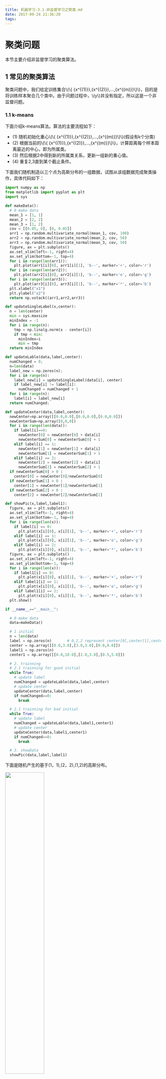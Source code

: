 ```yaml
---
title: 机器学习-3.1-非监督学习之聚类.md
date: 2017-09-24 21:36:20
tags:
---
```


<script type="text/javascript" src="/Users/zcy/Desktop/study/git/MathJax-master/MathJax.js?config=TeX-AMS-MML_HTMLorMML"></script>

# 聚类问题本节主要介绍非监督学习的聚类算法。
## 1 常见的聚类算法聚类问题中，我们给定训练集合\\(\\{ {x^{(1)}},{x^{(2)}},...,{x^{(m)}}\\}\\)，目的是将训练样本聚合几个类中。由于问题过程中，\\(y\\)并没有指定，所以这是一个非监督问题。### 1.1 k-means

下面介绍k-means算法。算法的主要流程如下：
* (1) 随机初始化重心\\(\\{ {x^{(1)}},{x^{(2)}},...,{x^{(m)}}\\}\\)(假设有k个分类)* (2) 根据当前的\\(\\{ {x^{(1)}},{x^{(2)}},...,{x^{(m)}}\\}\\)，计算距离每个样本距离最近的中心，即为所属类。* (3) 然后根据2中得到新的所属类关系，更新一组新的重心值。* (4) 重复2,3直到某个截止条件。下面我们随机制造以三个点为高斯分布的一组数据，试图从该组数据完成聚类操作，具体代码如下：```python
import numpy as np
from matplotlib import pyplot as plt
import sys

def makeData():
  # 0 make data
  mean_1 = [1, 1]
  mean_2 = [2, 2]
  mean_3 = [1, 2]
  cov = [[0.05, 0], [0, 0.05]]
  arr1 = np.random.multivariate_normal(mean_1, cov, 100)
  arr2 = np.random.multivariate_normal(mean_2, cov, 50)
  arr3 = np.random.multivariate_normal(mean_3, cov, 50)
  figure, ax = plt.subplots()
  ax.set_xlim(left=-1, right=4)
  ax.set_ylim(bottom=-1, top=4)
  for i in range(len(arr1)):
    plt.plot(arr1[i][0], arr1[i][1], 'b--', marker='+', color='r')
  for i in range(len(arr2)):
    plt.plot(arr2[i][0], arr2[i][1], 'b--', marker='o', color='g')
  for i in range(len(arr3)):
    plt.plot(arr3[i][0], arr3[i][1], 'b--', marker='*', color='b')
  plt.xlabel("x1")
  plt.ylabel("x2")
  return np.vstack((arr1,arr2,arr3))

def updateSingleLabel(x,center):
  n = len(center)
  min = sys.maxsize
  minIndex = -1
  for i in range(n):
    tmp = np.linalg.norm(x - center[i])
    if tmp < min:
      minIndex=i
      min = tmp
  return minIndex

def updateLable(data,label,center):
  numChanged = 0;
  n=len(data)
  label_new = np.zeros(n);
  for i in range(n):
    label_new[i] = updateSingleLabel(data[i], center)
    if label_new[i] != label[i]:
      numChanged = numChanged + 1
  for i in range(n):
    label[i] = label_new[i]
  return numChanged;

def updateCenter(data,label,center):
  newCenter=np.array([[0.0,0.0],[0.0,0.0],[0.0,0.0]])
  newCenterSum=np.array([0,0,0])
  for i in range(len(data)):
    if label[i]==0:
      newCenter[0] = newCenter[0] + data[i]
      newCenterSum[0] = newCenterSum[0] + 1
    elif label[i] == 1:
      newCenter[1] = newCenter[1] + data[i]
      newCenterSum[1] = newCenterSum[1] + 1
    elif label[i] == 2:
      newCenter[2] = newCenter[2] + data[i]
      newCenterSum[2] = newCenterSum[2] + 1
  if newCenterSum[0] > 0 :
    center[0] = newCenter[0]/newCenterSum[0]
  if newCenterSum[1] > 0 :
    center[1] = newCenter[1]/newCenterSum[1]
  if newCenterSum[2] > 0 :
    center[2] = newCenter[2]/newCenterSum[2]

def showPic(x,label,label1):
  figure, ax = plt.subplots()
  ax.set_xlim(left=-1, right=4)
  ax.set_ylim(bottom=-1, top=4)
  for i in range(len(x)):
    if label[i] == 0:
      plt.plot(x[i][0], x[i][1], 'b--', marker='+', color='r')
    elif label[i] == 1:
      plt.plot(x[i][0], x[i][1], 'b--', marker='o', color='g')
    elif label[i] == 2:
      plt.plot(x[i][0], x[i][1], 'b--', marker='*', color='b')
  figure, ax = plt.subplots()
  ax.set_xlim(left=-1, right=4)
  ax.set_ylim(bottom=-1, top=4)
  for i in range(len(x)):
    if label1[i] == 0:
      plt.plot(x[i][0], x[i][1], 'b--', marker='+', color='r')
    elif label1[i] == 1:
      plt.plot(x[i][0], x[i][1], 'b--', marker='o', color='g')
    elif label1[i] == 2:
      plt.plot(x[i][0], x[i][1], 'b--', marker='*', color='b')
  plt.show()

if __name__=="__main__":

  # 0 make data
  data=makeData()

  # 1 initial
  n = len(data)
  label = np.zeros(n)       # 0,1,2 represent center[0],center[1],center[2]
  center = np.array([[0.0,3.0],[3.0,3.0],[0.0,0.0]])
  label1 = np.zeros(n)
  center1 = np.array([[0.0,10.0],[2.0,3.0],[0.5,5.0]])

  # 2. trainning
  # 2.1 trainning for good initial
  while True:
    # update label
    numChanged = updateLable(data,label,center)
    # update center
    updateCenter(data,label,center)
    if numChanged==0:
      break

  # 2.1 trainning for bad initial
  while True:
    # update label
    numChanged = updateLable(data,label1,center1)
    # update center
    updateCenter(data,label1,center1)
    if numChanged==0:
      break

  # 3. showData
  showPic(data,label,label1)
```

下面是随机产生的基于(1，1),(2，2),(1,2)的高斯分布。

<img src="/images/机器学习/非监督学习-kmeans实验原始数据.png" width=50% height=50% text-align=center/>然后我们从(0.0,3.0),(3.0,3.0),(0.0,0.0)开始迭代得到如下效果，可以看出结果还是非常理想的。

<img src="/images/机器学习/非监督学习-kmeans实验结果1.png" width=50% height=50% text-align=center/>然后我们试图从(0.0,10.0),(2.0,3.0),(0.5,5.0)开始迭代,则会得到这样的结果。

<img src="/images/机器学习/非监督学习-kmeans实验结果2.png" width=50% height=50% text-align=center/>可以从上文中看出，k-means对初始值的敏感度很高。对于现实问题，也许我们并不知道训练样本中本身存在多个分类，我们可以设置多个分类，如果某一个分类里面的样本过少，就删除分类，这样就不再依赖于事先知道分类的数量了。

### 1.2 高斯混合聚类假设我们的分类都服从于各自的高斯分布，我们试图从样本中对其分类。该问题与之前的高斯判别分析类似，区别仅仅在于该问题没有样本标签。我们设置z表示样本的距离分类，可以知道他服从一个多项式分布, \\({z^{(i)}} \sim Multinomial(\phi )\\)，其中。然后已经\\(z\\)之后，\\(x\\)服从的是一个高斯分布，\\({x^{(i)}}|{z^{(i)}} = j \sim N({\mu _j},{\Sigma _j})\\)。下面直接写出算法过程(具体的算法推导见EM算法小节)：* (1)	随机初始化\\(\phi\\),\\(\mu\\),\\(\Sigma\\)。* (2)	遍历样本，计算得\\([w _j^{(i)}\\),如下：

{% raw %}
$$w _j^{(i)} = p({z^{(i)}} = j|{x^{(i)}},\phi ,\mu ,\Sigma )$$$$w _j^{(i)} = p({z^{(i)}} = j|{x^{(i)}},\phi ,\mu ,\Sigma ) = \frac{{p({z^{(i)}} = j,{x^{(i)}})}}{{p({x^{(i)}})}} = \frac{{p({z^{(i)}} = j,{x^{(i)}})}}{{\sum\limits _{j = 1}^k {p({x^{(i)}},{z^{(i)}} = j)} }}$${% endraw %}* (3)	根据计算得到的\\(w\\)重新更新各个分类的分布，如下：

{% raw %}
$${\phi _j} = \frac{1}{m}\sum\limits _{i = 1}^m {1\{ {z^{(i)}} = j\} } $$
$${\mu _j} = \frac{{\sum\limits _{i = 1}^m {1\{ {z^{(i)}} = j\} } {x^{(i)}}}}{{\sum\limits _{i = 1}^m {1\{ {z^{(i)}} = j\} } }}$$

$${\Sigma _j} = \frac{{\sum\limits _{i = 1}^m {1\{ {z^{(i)}} = j\} } ({x^{(i)}} - {\mu _j}){{({x^{(i)}} - {\mu _j})}^T}}}{{\sum\limits _{i = 1}^m {1\{ {z^{(i)}} = j\} } }}$$
{% endraw %}* (4)	重复2,3知道达到截止条件。下面我们制作一组由三个高斯分布组成的样本数据，对其进行聚类。代码如下:```python
# coding=utf-8
import numpy as np
from matplotlib import pyplot as plt
from scipy.stats import multivariate_normal

def make_data():
  mean_1 = [1,1]
  mean_2 = [4,4]
  mean_3 = [1,4]
  cov1 = [[0.1,0],[0,0.1]]
  cov2 = [[0.2,0],[0,0.2]]
  cov3 = [[0.6,0],[0,0.6]]
  arr1 = np.random.multivariate_normal(mean_1, cov1, 100)
  arr2 = np.random.multivariate_normal(mean_2, cov2, 50)
  arr3 = np.random.multivariate_normal(mean_3, cov3, 50)
  figure, ax = plt.subplots()
  ax.set_xlim(left=-4, right=8)
  ax.set_ylim(bottom=-4, top=8)
  for i in range(len(arr1)):
    plt.plot(arr1[i][0], arr1[i][1], 'b--', marker='+', color='r')
  for i in range(len(arr2)):
    plt.plot(arr2[i][0], arr2[i][1], 'b--', marker='o', color='g')
  for i in range(len(arr3)):
    plt.plot(arr3[i][0], arr2[i][1], 'b--', marker='*', color='b')
  plt.xlabel("x1")
  plt.ylabel("x2")
  plt.plot()
  plt.title("sample")
  #plt.show()
  return np.vstack((arr1, arr2, arr3))

def updatePhi(w):
  n1 = len(w)
  phi=np.zeros(n1)
  for i in range(n1):
    sum = 0
    n2 = len(w[i])
    for j in range(n2):
      sum = sum + w[i][j]
    phi[i] = sum/n2
  return phi

def updateW(data,w,phi,mu,sigma):
  n1=len(w)           # 3
  n2 = len(w[0])      # 200
  var = []
  for k in range(n1):
    var.append(multivariate_normal(mean=mu[k].tolist(), cov=sigma[k].tolist()))

  for j in range(n2):
    sum = 0
    for i in range(n1):
      sum = sum + var[i].pdf(data[j])*phi[i]
    for i in range(n1):
      w[i][j] = var[i].pdf(data[j])*phi[i]/sum

def updateMu(data,w,mu):
  changed=False
  n1 = len(w)  # 3
  n2 = len(w[0])  # 200
  for i in range(n1):
    sumW = 0.0
    sumX = np.array([0.0,0.0])
    for j in range(n2):
      sumW = sumW + w[i][j]
      sumX = sumX + w[i][j]*data[j]
    mu_new = sumX / sumW
    if np.dot(mu_new-mu[i],mu_new-mu[i]) > 0.001:
      changed = True
    mu[i] = mu_new
  return changed

def updateSigma(data,w,mu,sigma):
  n1 = len(w)  # 3
  n2 = len(w[0])  # 200
  sum=np.array([[0,0],[0,0]])
  for i in range(n1):
    sumW = 0.0
    sumX = np.array([0.0,0.0])
    for j in range(n2):
      sumW = sumW + w[i][j]
      z0 = np.array([data[j] - mu[i]])
      z0T = np.array([data[j] - mu[i]]).transpose()
      sumX = sumX + w[i][j]*np.dot(z0T, z0)
    sigma[i] = sumX/sumW

def classify(data,mu,sigma):
  n1=len(w)           # 3
  n2 = len(w[0])      # 200
  var=[]
  for k in range(n1):
    var.append(multivariate_normal(mean=mu[k].tolist(), cov=sigma[k].tolist()))

  figure, ax = plt.subplots()
  ax.set_xlim(left=-4, right=8)
  ax.set_ylim(bottom=-4, top=8)

  for i in range(n2):
    tmp_arr=np.array([])
    for j in range(n1):
      tmp_arr=np.append(tmp_arr,var[j].pdf(data[i]))
    index = tmp_arr.argmax()
    if index == 0:
      plt.plot(data[i][0], data[i][1], 'b--', marker='+', color='r')
    elif index == 1:
      plt.plot(data[i][0], data[i][1], 'b--', marker='o', color='g')
    elif index == 2:
      plt.plot(data[i][0], data[i][1], 'b--', marker='o', color='b')
  plt.xlabel("x1")
  plt.ylabel("x2")
  plt.title("result")
  plt.plot()
  plt.show()

if __name__ == "__main__":
  # 1 make data
  classN=3
  data=make_data()
  n=len(data)
  for k in range(n):
    w = np.array([np.zeros(n), np.zeros(n), np.zeros(n)])
  # w = array[classN][n] =array[3][200]
  for i in range(classN):
    for j in range(n):
      w[i][j]= 1.0/classN

  phi=updatePhi(w)
  mu = np.array([[6.0, 6.0], [4.0, -1.0], [-2.0, 2.0]])
  sigma=np.array([[[0.1,0],[0,0.1]],[[0.1,0],[0,0.1]],[[0.1,0],[0,0.1]]])

  # 2 training
  while True:
    updateW(data,w,phi,mu,sigma)
    updatePhi(w)
    updateSigma(data,w,mu,sigma)
    changed = updateMu(data,w,mu)
    if changed == False:
      print("迭代完成")
      break

  # 3 show
  print("mu=",mu,", sigma=",sigma)
  classify(data,mu,sigma)
```

我们分别以[6.0, 6.0], [4.0, -1.0], [-2.0, 2.0]为均值，以[[0.1,0],[0,0.1]],[[0.1,0],[0,0.1]],[[0.1,0],[0,0.1]]为标准差生成一组高斯分布如下：

<img src="/images/机器学习/非监督学习-高斯混合聚类原始数据.png" width=50% height=50% text-align=center/>然后通过训练的到的训练均值分别为[4.00729834, 3.99848889], [1.01089497,  1.05225006], [0.92949217, 4.18380895]]。标准差为[[0.23196114,-0.01896477],[-0.01896477, 0.17165715]], [[0.10205901, 0.00157192], [0.00157192,  0.11477843]], [[0.7010517, 0.04783335], [0.04783335, 0.51147277]]。具体结果如下:

<img src="/images/机器学习/非监督学习-高斯混合聚类实验结果.png" width=50% height=50% text-align=center/>
### 2.1 Jensen不等式对于一个严格凸函数,即\\(f''(x) \geqslant 0\\)，我们容易得到下式:
{% raw %}$$E[f(x)] \geqslant f(E[x])$$
{% endraw %}当且仅当x为常数的时候，上式等号成立。对于严格凹函数，则正好相反。### 2.2 EM算法模型建立
假定我们的数据有\\(k\\)个分类。我们聚类的目标是，样本在自己分类中出现的概率最大。或者换句话说，让其在所属分类的分布(可以用高斯分类假想该问题)中出现的概率最大。可是对于非监督学习问题，我们不知道具体的分类。因此，我们可以将模型假定为找到给定参数\\(\theta\\)对应分布，是的\\(x\\)在分布中出现的概率足够大，这说明(\theta\\)对应的分布能够充分的表示某一组分类。因此可以构造如下的最大释然函数：

{% raw %}
$$\ell (\theta ) = \sum\limits _{i = 1}^m {\ln p({x^{(i)}};\theta )} $${% endraw %}

进入推导最大释然函数：{% raw %}$$\ell (\theta ) = \sum\limits _{i = 1}^m {\ln \sum\limits _{j = 1}^k {p({x^{(i)}},{z^{(j)}};\theta )} }  = \sum\limits _{i = 1}^m {\ln \sum\limits _{j = 1}^k {{Q _i}({z^{(i)}} = j)\frac{{p({x^{(i)}},{z^{(i)}} = j;\theta )}}{{{Q _i}({z^{(i)}} = j)}}} } $$
{% endraw %}

上面\\(k\\)为分类的个数。对上面的\\({Q \_i}\\)为一个概率分布，有:

{% raw %}
$$\sum\limits _{j=1} ^k {{Q _i}({z^{(i)}}=j)}=1$$
{% endraw %}

对于\\(f(x) = \ln x\\),我们知道\\(f''(x) =  - \frac{1}{x^2}\\),可知其为一个严格凹函数。上式可以写成：

{% raw %}
$$\ell (\theta ) = \sum\limits _{i = 1}^m {f(E[\frac{{p({x^{(i)}},{z^{(i)}} = j;\theta )}}{{{Q _i}({z^{(i)}} = j)}}])}$$
{% endraw %}

根据Jensen不等式，我们有:{% raw %}$$\ell (\theta ) = \sum\limits _{i = 1}^m {f(E[\frac{p({x^{(i)},{z^{(i)}};\theta )}}{{Q _i}({z^{(i)}} = j)}])} \geqslant \sum\limits _{i = 1}^m {E[f(\frac{p({x^{(i)}},{z^{(i)}} = j;\theta )}{{Q _i}({z^{(i)}} = j)})]} = \sum\limits _{i = 1}^m {\sum\limits _{j = 1}^k {{Q _i}({z^{(i)}} = j)\ln (\frac{p({x^{(i)}},{z^{(i)}} = j;\theta )}{{Q _i}({z^{(i)}} = j)})} }$$
{% endraw %}

因此我们得到最大释然函数的下确定，即为上式子中后面的部分。我们只要保证下确定随着迭代的方向单调递增即可，具体的要保证\\(\ell ({\theta ^{(t + 1)}}) \geqslant \ell ({\theta ^{(t)}})\\)。这里我们设\\(low(\theta )\\)是已知\\({Q _i}\\)的情况下，最大释然函数的下确定关于\\(\theta\\)的函数。我们看如下公式:

{% raw %}
$$\ell ({\theta ^{(t + 1)}}) \geqslant low({\theta ^{(t + 1)}}) \geqslant low({\theta ^{(t)}}) = \ell ({\theta ^{(t)}})$${% endraw %}事实上，我们只要保证上面的式子我们就可以保证迭代方向是正确的。其中，第一个不等号是必然成立的。那我们分头来构造条件是后面的式子成立。首先如果保证最后一个等号的成立，根据Jensen不等式，只有自变量为常数才能事等号成立，这样我们设置如下式子(其中\\(c\\)为常数):

{% raw %}
$$\frac{{p({x^{(i)}},{z^{(i)}} = j;\theta )}}{{{Q _i}({z^{(i)}} = j)}} = c$$
{% endraw %}

然后对上面的式子按照分类累积求和得:{% raw %}$$\sum\limits _{j = 1}^k {p({x^{(i)}},{z^{(i)}} = j;\theta )}  = c\sum\limits _{j = 1}^k {{Q _i}({z^{(i)}} = j)}  = c$${% endraw %}因此得:

{% raw %}
$${Q _i}({z^{(i)}} = j) = \frac{{p({x^{(i)}},{z^{(i)}} = j;\theta )}}{{\sum\limits _{j = 1}^k {p({x^{(i)}},{z^{(i)}} = j;\theta )} }} = p({z^{(i)}}|{x^{(i)}};\theta)$$
{% endraw %}

这样我们完成EM算法的E步骤。然后解决中间大于等于号的问题。这个就比较好解决了，我们只需要计算下确定函数关于\\(\theta\\)求最大值，最大值对应的参数，可保证不等号的成立，即为迭代的正确方向。具体公式如下：

{% raw %}
$$\theta  = \arg {\max _\theta }\sum\limits _{i = 1}^m {\sum\limits _{j = 1}^k {{Q _i}({z^{(i)}} = j)\ln \frac{{p({x^{(i)}},{z^{(i)}} = j;\theta )}}{{{Q _i}({z^{(i)}} = j)}}} }$${% endraw %}

综上，我们来重新整理一下EM算法，具体如下：* (1) 初始化相关参数* (2) E步骤:计算\\({Q _i}\\)，如下：

{% raw %}
$${Q _i}({z^{(i)}} = j) = p({z^{(i)}}|{x^{(i)}};\theta)$${% endraw %}* (3) M步骤：更新参数\\(\theta\\)，如下：

{% raw %}
$$\theta  = \arg {\max _\theta }\sum\limits _{i = 1}^m {\sum\limits _{j = 1}^k {{Q _i}({z^{(i)}} = j)\ln \frac{{p({x^{(i)}},{z^{(i)}} = j;\theta )}}{{{Q _i}({z^{(i)}} = j)}}} } $${% endraw %}(4)	重复2,3直到截止条件注: 上面的例子是不断的更新迭代\\({Q _i}\\)和\\(\theta\\)。我们完全可以使用梯度上升发不断从各个方向更新\\({Q _i}\\)和\\(\theta\\)，来完成最大值的逼近。### 2.3 混合高斯分布的公式推导对比之前的内容，我们可以发现混合高斯分布的聚类问题为EM算法的一个特例。可以通过通用的EM算法来证明，下面我们来证明这一过程。
注： 这里只简单地提示计算，不展开了，因为与之前的高斯判别分析类似。根据上一节，我们已得到E步骤的公式：

{% raw %}
$$w _j^{(i)}={Q _i}({z^{(i)}}=j) = p({z^{(i)}}|{x^{(i)}};\theta )$$
{% endraw %}然后对于M步骤，我们将\\({Q _i}\\)为一个已知值的方式对\\(\theta\\)进行求导，从而求得下确定的最大值，记为下一个迭代值。将最大释然函数展开记为如下函数：{% raw %}$$\ell (\theta ) = \sum\limits _{i = 1}^m {\sum\limits _{j = 1}^k {{Q _i}({z^{(i)}} = j)\ln (\frac{{p({x^{(i)}},{z^{(i)}} = j;\theta )}}{{{Q _i}({z^{(i)}} = j)}})} }  = \sum\limits _{i = 1}^m {\sum\limits _{j = 1}^k {w _j^{(i)}\ln (\frac{{\frac{1}{{{{(2\pi )}^{\frac{n}{2}}}|\Sigma {|^{\frac{1}{2}}}}}\exp ( - \frac{1}{2}{{({x^{(i)}} - {\mu _j})}^T}{\Sigma ^{ - 1}}({x^{(i)}} - {\mu _j})){\phi _j}}}{{w _j^{(i)}}})} } $${% endraw %}
然后对\\(\phi\\),\\(\mu\\),\\(\Sigma\\), 即可得到M步骤的更新公式。
